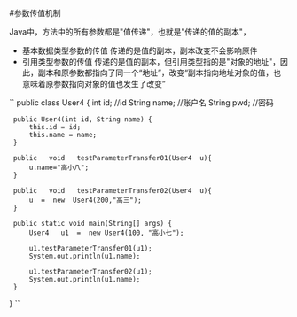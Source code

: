#参数传值机制

Java中，方法中的所有参数都是"值传递"，也就是"传递的值的副本"，

* 基本数据类型参数的传值
    传递的是值的副本，副本改变不会影响原件
* 引用类型参数的传值
    传递的是值的副本，但引用类型指的是"对象的地址"，因此，副本和原参数都指向了同一个“地址”，改变“副本指向地址对象的值，也意味着原参数指向对象的值也发生了改变”
    

 `` 
 public class User4 {
     int id;        //id
     String name;   //账户名
     String pwd;   //密码
        
     public User4(int id, String name) {
         this.id = id;
         this.name = name;
     }
       
     public   void   testParameterTransfer01(User4  u){
         u.name="高小八";
     }
      
     public   void   testParameterTransfer02(User4  u){
         u  =  new  User4(200,"高三");
     }
       
     public static void main(String[] args) {
         User4   u1  =  new User4(100, "高小七");
          
         u1.testParameterTransfer01(u1); 
         System.out.println(u1.name);
  
         u1.testParameterTransfer02(u1);
         System.out.println(u1.name);
     }
 }
 ``